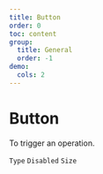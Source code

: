 ```yaml
---
title: Button
order: 0
toc: content
group:
  title: General
  order: -1
demo:
  cols: 2
---
```


# Button
To trigger an operation.

<code src='./demo/base.tsx'  description='There are primary button, default button, danger button and link button in loraderon'>Type</code>
<code src='./demo/disabled.tsx'  description='To mark a button as disabled, add the disabled property to the Button'>Disabled</code>
<code src='./demo/size.tsx' description='loraderon supports a default button size as well as a lg and sm size. If a lg or sm button is desired, set the size property to either lg or sm respectively. Omit the size property for a button with the default size'>Size</code>


